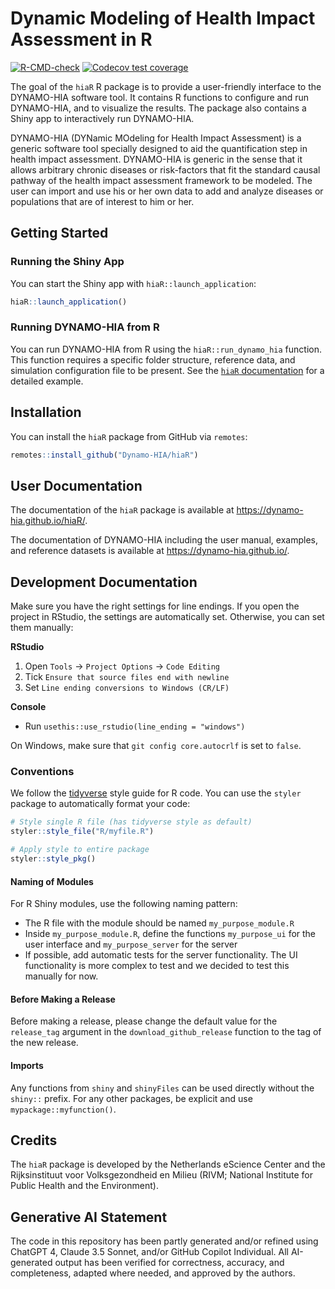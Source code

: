 
<!-- README.md is generated from README.Rmd. Please edit that file -->

# Dynamic Modeling of Health Impact Assessment in R

<!-- badges: start -->

[![R-CMD-check](https://github.com/Dynamo-HIA/hiaR/actions/workflows/R-CMD-check.yaml/badge.svg)](https://github.com/Dynamo-HIA/hiaR/actions/workflows/R-CMD-check.yaml)
[![Codecov test
coverage](https://codecov.io/gh/Dynamo-HIA/hiaR/graph/badge.svg)](https://app.codecov.io/gh/Dynamo-HIA/hiaR)
<!-- badges: end -->

The goal of the `hiaR` R package is to provide a user-friendly interface
to the DYNAMO-HIA software tool. It contains R functions to configure
and run DYNAMO-HIA, and to visualize the results. The package also
contains a Shiny app to interactively run DYNAMO-HIA.

DYNAMO-HIA (DYNamic MOdeling for Health Impact Assessment) is a generic
software tool specially designed to aid the quantification step in
health impact assessment. DYNAMO-HIA is generic in the sense that it
allows arbitrary chronic diseases or risk-factors that fit the standard
causal pathway of the health impact assessment framework to be modeled.
The user can import and use his or her own data to add and analyze
diseases or populations that are of interest to him or her.

## Getting Started

### Running the Shiny App

You can start the Shiny app with `hiaR::launch_application`:

``` r
hiaR::launch_application()
```

### Running DYNAMO-HIA from R

You can run DYNAMO-HIA from R using the `hiaR::run_dynamo_hia` function.
This function requires a specific folder structure, reference data, and
simulation configuration file to be present. See the [`hiaR`
documentation](https://dynamo-hia.github.io/hiaR/docs/articles/example.html)
for a detailed example.

## Installation

You can install the `hiaR` package from GitHub via `remotes`:

``` r
remotes::install_github("Dynamo-HIA/hiaR")
```

## User Documentation

The documentation of the `hiaR` package is available at
<https://dynamo-hia.github.io/hiaR/>.

The documentation of DYNAMO-HIA including the user manual, examples, and
reference datasets is available at <https://dynamo-hia.github.io/>.

## Development Documentation

Make sure you have the right settings for line endings. If you open the
project in RStudio, the settings are automatically set. Otherwise, you
can set them manually:

**RStudio**

1.  Open `Tools` $\rightarrow$ `Project Options` $\rightarrow$
    `Code Editing`
2.  Tick `Ensure that source files end with newline`
3.  Set `Line ending conversions to Windows (CR/LF)`

**Console**

- Run `usethis::use_rstudio(line_ending = "windows")`

On Windows, make sure that `git config core.autocrlf` is set to `false`.

### Conventions

We follow the [tidyverse](https://style.tidyverse.org/) style guide for
R code. You can use the `styler` package to automatically format your
code:

``` r
# Style single R file (has tidyverse style as default)
styler::style_file("R/myfile.R")

# Apply style to entire package
styler::style_pkg()
```

#### Naming of Modules

For R Shiny modules, use the following naming pattern:

- The R file with the module should be named `my_purpose_module.R`
- Inside `my_purpose_module.R`, define the functions `my_purpose_ui` for
  the user interface and `my_purpose_server` for the server
- If possible, add automatic tests for the server functionality. The UI
  functionality is more complex to test and we decided to test this
  manually for now.

#### Before Making a Release

Before making a release, please change the default value for the
`release_tag` argument in the `download_github_release` function to the
tag of the new release.

#### Imports

Any functions from `shiny` and `shinyFiles` can be used directly without
the `shiny::` prefix. For any other packages, be explicit and use
`mypackage::myfunction()`.

## Credits

The `hiaR` package is developed by the Netherlands eScience Center and
the Rijksinstituut voor Volksgezondheid en Milieu (RIVM; National
Institute for Public Health and the Environment).

## Generative AI Statement

The code in this repository has been partly generated and/or refined
using ChatGPT 4, Claude 3.5 Sonnet, and/or GitHub Copilot Individual.
All AI-generated output has been verified for correctness, accuracy, and
completeness, adapted where needed, and approved by the authors.
